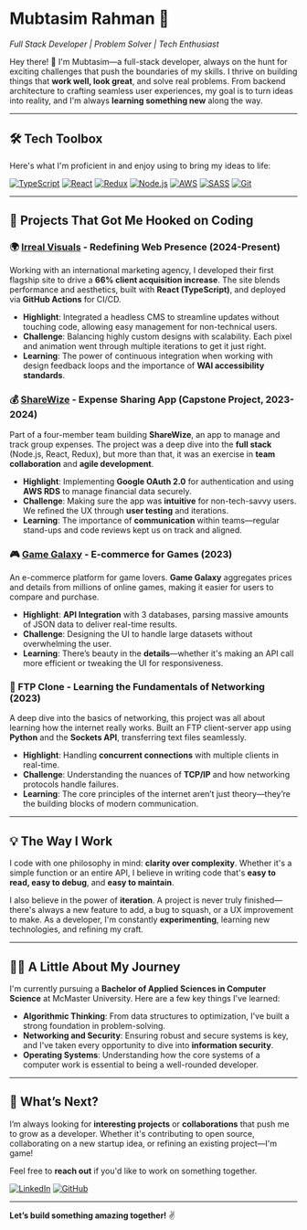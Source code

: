 # Mubtasim Rahman 🚀

*Full Stack Developer | Problem Solver | Tech Enthusiast*

Hey there! 👋 I'm Mubtasim—a full-stack developer, always on the hunt for exciting challenges that push the boundaries of my skills. I thrive on building things that **work well, look great**, and solve real problems. From backend architecture to crafting seamless user experiences, my goal is to turn ideas into reality, and I'm always **learning something new** along the way.

---

## 🛠 Tech Toolbox

Here's what I'm proficient in and enjoy using to bring my ideas to life:

[![TypeScript](https://img.shields.io/badge/TypeScript-blue?style=plastic&logo=typescript&logoColor=white)](https://www.typescriptlang.org/)
[![React](https://img.shields.io/badge/React-61DAFB?style=plastic&logo=react&logoColor=black)](https://react.dev/)
[![Redux](https://img.shields.io/badge/Redux-764ABC?style=plastic&logo=redux&logoColor=white)](https://redux.js.org/)
[![Node.js](https://img.shields.io/badge/Node.js-339933?style=plastic&logo=nodedotjs&logoColor=white)](https://nodejs.org/)
[![AWS](https://img.shields.io/badge/AWS-orange?style=plastic&logo=amazon-aws&logoColor=white)](https://aws.amazon.com/)
[![SASS](https://img.shields.io/badge/SASS-hotpink?style=plastic&logo=sass&logoColor=white)](https://sass-lang.com/)
[![Git](https://img.shields.io/badge/Git-F05032?style=plastic&logo=git&logoColor=white)](https://git-scm.com/)

---

## 🚀 Projects That Got Me Hooked on Coding

### **🌍 [Irreal Visuals](https://irrealvisuals.com) - Redefining Web Presence (2024-Present)**
Working with an international marketing agency, I developed their first flagship site to drive a **66% client acquisition increase**. The site blends performance and aesthetics, built with **React (TypeScript)**, and deployed via **GitHub Actions** for CI/CD.

- **Highlight**: Integrated a headless CMS to streamline updates without touching code, allowing easy management for non-technical users.
- **Challenge**: Balancing highly custom designs with scalability. Each pixel and animation went through multiple iterations to get it just right. 
- **Learning**: The power of continuous integration when working with design feedback loops and the importance of **WAI accessibility standards**.

### **💰 [ShareWize](https://github.com/mubtasimrahman/Capstone-ShareWize) - Expense Sharing App (Capstone Project, 2023-2024)**
Part of a four-member team building **ShareWize**, an app to manage and track group expenses. The project was a deep dive into the **full stack** (Node.js, React, Redux), but more than that, it was an exercise in **team collaboration** and **agile development**.

- **Highlight**: Implementing **Google OAuth 2.0** for authentication and using **AWS RDS** to manage financial data securely.
- **Challenge**: Making sure the app was **intuitive** for non-tech-savvy users. We refined the UX through **user testing** and iterations.
- **Learning**: The importance of **communication** within teams—regular stand-ups and code reviews kept us on track and aligned.

### **🎮 [Game Galaxy](https://mubtasimrahman.github.io/Game-Galaxy/) - E-commerce for Games (2023)**
An e-commerce platform for game lovers. **Game Galaxy** aggregates prices and details from millions of online games, making it easier for users to compare and purchase. 

- **Highlight**: **API Integration** with 3 databases, parsing massive amounts of JSON data to deliver real-time results.
- **Challenge**: Designing the UI to handle large datasets without overwhelming the user. 
- **Learning**: There’s beauty in the **details**—whether it's making an API call more efficient or tweaking the UI for responsiveness.

### **📡 FTP Clone - Learning the Fundamentals of Networking (2023)**
A deep dive into the basics of networking, this project was all about learning how the internet really works. Built an FTP client-server app using **Python** and the **Sockets API**, transferring text files seamlessly.

- **Highlight**: Handling **concurrent connections** with multiple clients in real-time.
- **Challenge**: Understanding the nuances of **TCP/IP** and how networking protocols handle failures.
- **Learning**: The core principles of the internet aren’t just theory—they’re the building blocks of modern communication.

---

## 💡 The Way I Work

I code with one philosophy in mind: **clarity over complexity**. Whether it's a simple function or an entire API, I believe in writing code that's **easy to read, easy to debug**, and **easy to maintain**.

I also believe in the power of **iteration**. A project is never truly finished—there's always a new feature to add, a bug to squash, or a UX improvement to make. As a developer, I'm constantly **experimenting**, learning new technologies, and refining my craft.

---

## 👨‍🎓 A Little About My Journey

I'm currently pursuing a **Bachelor of Applied Sciences in Computer Science** at McMaster University. Here are a few key things I've learned:

- **Algorithmic Thinking**: From data structures to optimization, I've built a strong foundation in problem-solving.
- **Networking and Security**: Ensuring robust and secure systems is key, and I've taken every opportunity to dive into **information security**.
- **Operating Systems**: Understanding how the core systems of a computer work is essential to being a well-rounded developer.

---

## 🧐 What’s Next?

I’m always looking for **interesting projects** or **collaborations** that push me to grow as a developer. Whether it's contributing to open source, collaborating on a new startup idea, or refining an existing project—I'm game! 

Feel free to **reach out** if you'd like to work on something together.

[![LinkedIn](https://img.shields.io/badge/LinkedIn-connect-blue?style=plastic&logo=linkedin&logoColor=white)](https://linkedin.com/in/mubtasimrahman)
[![GitHub](https://img.shields.io/badge/GitHub-black?style=plastic&logo=github&logoColor=white)](https://github.com/mubtasimrahman)


---

**Let’s build something amazing together!** ✌️

